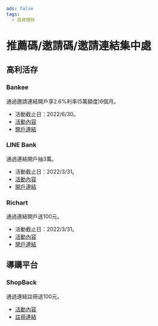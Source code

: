 ```yaml
ads: false
tags:
  - 投資理財
```

# 推薦碼/邀請碼/邀請連結集中處

## 高利活存

### Bankee

通過邀請連結開戶享2.6%利率(5萬額度)6個月。

- 活動截止日：2022/6/30。
- [活動內容](https://www.bankee.com.tw/event/26Pa/index.html)
- [開戶連結](https://www.appbankee.com.tw/bankee/rest/common/taskview?u=FCE99#/ShareRecommend/ShareRecommend_1)

### LINE Bank

通過連結開戶抽3萬。

- 活動截止日：2022/3/31。
- [活動內容](https://www.linebank.com.tw/notice/events/1187364)
- [開戶連結](https://www.linebank.com.tw/R/mgm-event/invitation?mgm=101000763369)

### Richart

通過連結開戶送100元。

- 活動截止日：2022/3/31。
- [活動內容](https://richart.tw/TSDIB_RichartWeb/RC02/RC020201?announceNo=22069)
- [開戶連結](https://richart.tw/TSDIB_RichartWeb/RC07/RC070100?sn=5M6RQ)

## 導購平台

### ShopBack

通過連結註冊送100元。

- [活動內容](https://www.shopback.com.tw/signup-referred)
- [註冊連結](https://app.shopback.com/QylvSCL8smb)